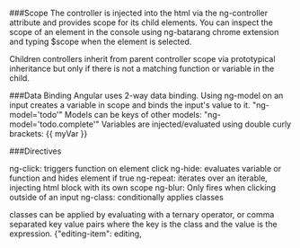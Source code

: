###Scope
The controller is injected into the html via the ng-controller attribute and provides scope for its child elements. You can inspect the scope of an element in the console using ng-batarang chrome extension and typing $scope when the element is selected. 

Children controllers inherit from parent controller scope via prototypical inheritance but only if there is not a matching function or variable in the child.
 
 ###Data Binding
 Angular uses 2-way data binding. Using ng-model on an input creates a variable in scope and binds the input's value to it.
 "ng-model='todo'"
 Models can be keys of other models:
 "ng-model='todo.complete'"
 Variables are injected/evaluated using double curly brackets: {{ myVar }}
 
 
 ###Directives
 
 ng-click: triggers function on element click
 ng-hide: evaluates variable or function and hides element if true
 ng-repeat: iterates over an iterable, injecting html block with its own scope
 ng-blur: Only fires when clicking outside of an input
 ng-class: conditionally applies classes
 
 classes can be applied by evaluating with a ternary operator, or comma separated key value pairs where the key is the class and the value is the expression. 
 {"editing-item": editing,